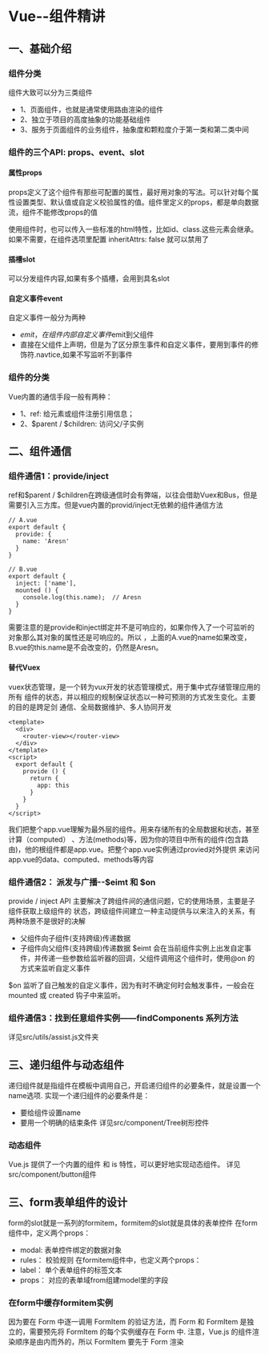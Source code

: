 # Vue--组件精讲
## 一、基础介绍
### 组件分类
组件大致可以分为三类组件
* 1、页面组件，也就是通常使用路由渲染的组件
* 2、独立于项目的高度抽象的功能基础组件
* 3、服务于页面组件的业务组件，抽象度和颗粒度介于第一类和第二类中间
### 组件的三个API: props、event、slot
#### 属性props
props定义了这个组件有那些可配置的属性，最好用对象的写法。可以针对每个属性设置类型、默认值或自定义校验属性的值。组件里定义的props，都是单向数据流，组件不能修改props的值

使用组件时，也可以传入一些标准的html特性，比如id、class.这些元素会继承。如果不需要，在组件选项里配置 inheritAttrs: false 就可以禁用了
#### 插槽slot
可以分发组件内容,如果有多个插槽，会用到具名slot
#### 自定义事件event
自定义事件一般分为两种
* $emit，在组件内部自定义事件$emit到父组件
* 直接在父组件上声明，但是为了区分原生事件和自定义事件，要用到事件的修饰符.navtice,如果不写监听不到事件
### 组件的分类
Vue内置的通信手段一般有两种：
* 1、ref: 给元素或组件注册引用信息；
* 2、$parent / $children: 访问父/子实例
## 二、组件通信
### 组件通信1：provide/inject
ref和$parent / $children在跨级通信时会有弊端，以往会借助Vuex和Bus，但是需要引入三方库。但是vue内置的provid/inject无依赖的组件通信方法
```
// A.vue
export default {
  provide: {
    name: 'Aresn'
  }
}

// B.vue
export default {
  inject: ['name'],
  mounted () {
    console.log(this.name);  // Aresn
  }
}
```
需要注意的是provide和inject绑定并不是可响应的，如果你传入了一个可监听的对象那么其对象的属性还是可响应的。所以
，上面的A.vue的name如果改变，B.vue的this.name是不会改变的，仍然是Aresn。
#### 替代Vuex
vuex状态管理，是一个转为vux开发的状态管理模式，用于集中式存储管理应用的所有
组件的状态，并以相应的规制保证状态以一种可预测的方式发生变化。主要的目的是跨足剑
通信、全局数据维护、多人协同开发
```
<template>
  <div>
    <router-view></router-view>
  </div>
</template>
<script>
  export default {
    provide () {
      return {
        app: this
      }
    }
  }
</script>
```
我们把整个app.vue理解为最外层的组件。用来存储所有的全局数据和状态，甚至计算（computed）
、方法(methods)等，因为你的项目中所有的组件(包含路由)，他的根组件都是app.vue。把整个app.vue实例通过provied对外提供
来访问app.vue的data、computed、methods等内容
### 组件通信2： 派发与广播--$eimt 和 $on
provide / inject API 主要解决了跨组件间的通信问题，它的使用场景，主要是子组件获取上级组件的
状态，跨级组件间建立一种主动提供与以来注入的关系，有两种场景不是很好的决解
* 父组件向子组件(支持跨级)传递数据
* 子组件向父组件(支持跨级)传递数据
$eimt 会在当前组件实例上出发自定事件，并传递一些参数给监听器的回调，父组件调用这个组件时，使用@on
的方式来监听自定义事件

$on 监听了自己触发的自定义事件，因为有时不确定何时会触发事件，一般会在 mounted 或 created 钩子中来监听。
### 组件通信3：找到任意组件实例——findComponents 系列方法
详见src/utils/assist.js文件夹
## 三、递归组件与动态组件
递归组件就是指组件在模板中调用自己，开启递归组件的必要条件，就是设置一个name选项.
实现一个递归组件的必要条件是：
* 要给组件设置name
* 要用一个明确的结束条件
详见src/component/Tree树形控件
### 动态组件
 Vue.js 提供了一个内置的组件 <component> 和 is 特性，可以更好地实现动态组件。
 详见src/component/button组件
 ## 三、form表单组件的设计
 form的slot就是一系列的formitem，formitem的slot就是具体的表单控件
 在form组件中，定义两个props：
 * modal: 表单控件绑定的数据对象
 * rules： 校验规则
 在formitem组件中，也定义两个props：
 * label： 单个表单组件的标签文本
 * props： 对应的表单域from组建model里的字段
 ### 在form中缓存formitem实例
 因为要在 Form 中逐一调用 FormItem 的验证方法，而 Form 和 FormItem 是独立的，需要预先将 FormItem 的每个实例缓存在 Form 中.
 注意，Vue.js 的组件渲染顺序是由内而外的，所以 FormItem 要先于 Form 渲染